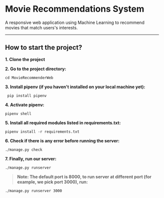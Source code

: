 # Movie Recommendations System
A responsive web application using Machine Learning to recommend movies that match users's interests.

---

## How to start the project?

**1. Clone the project**

**2. Go to the project directory:**
```
cd MovieRecommenderWeb
```
**3. Install pipenv (if you haven't installed on your local machine yet):**
```
 pip install pipenv
```  
**4. Activate pipenv:**
```
pipenv shell
```
**5. Install all required modules listed in requirements.txt:**
```
pipenv install -r requirements.txt
```
**6. Check if there is any error before running the server:**
```
./manage.py check
```
**7. Finally, run our server:**
```
./manage.py runserver
```

>**Note: The default port is 8000, to run server at different port (for example, we pick port 3000), run:**

```./manage.py runserver 3000```
